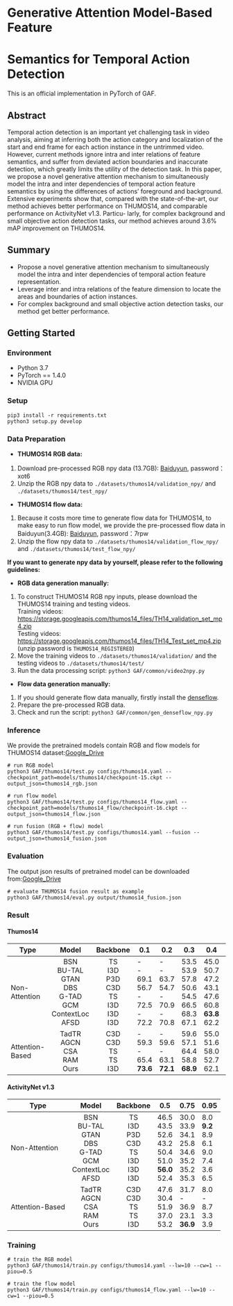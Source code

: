 # Generative Attention Model-Based Feature

# Semantics for Temporal Action Detection

This is an official implementation in PyTorch of GAF. 

## Abstract

Temporal action detection is an important yet challenging task in video analysis, aiming at inferring both the action category and localization of the start and end frame for each action instance in the untrimmed video. However, current methods ignore intra and inter relations of feature semantics, and suffer from deviated action boundaries and inaccurate detection, which greatly limits the utility of the detection task. In this paper, we propose a novel generative attention mechanism to simultaneously model the intra and inter dependencies of temporal action feature semantics by using the differences of actions’ foreground and background. Extensive experiments show that, compared with the state-of-the-art, our method achieves better performance on THUMOS14, and comparable performance on ActivityNet v1.3. Particu-
larly, for complex background and small objective action detection tasks, our method achieves around 3.6% mAP improvement on THUMOS14.

## Summary

- Propose a novel generative attention mechanism to simultaneously model the intra and inter dependencies of temporal action feature representation.
- Leverage inter and intra relations of the feature dimension to locate the areas and boundaries of action instances.
- For complex background and small objective action detection tasks, our method get better performance.

## Getting Started

### Environment

- Python 3.7
- PyTorch == 1.4.0
- NVIDIA GPU

### Setup

```shell script
pip3 install -r requirements.txt
python3 setup.py develop
```

### Data Preparation

- **THUMOS14 RGB data:**

1. Download pre-processed RGB npy data (13.7GB): [Baiduyun](https://pan.baidu.com/s/1MRm6F9cgOv4MSlNajwaI4g ), password：xot6
2. Unzip the RGB npy data to `./datasets/thumos14/validation_npy/` and `./datasets/thumos14/test_npy/`

- **THUMOS14 flow data:**

1. Because it costs more time to generate flow data for THUMOS14, to make easy to run flow model, we provide the pre-processed flow data in Baiduyun(3.4GB):
   [Baiduyun](https://pan.baidu.com/s/1_Zm_FQRnTtTkXEAkCQgnAg ), password：7rpw
1. Unzip the flow npy data to `./datasets/thumos14/validation_flow_npy/` and `./datasets/thumos14/test_flow_npy/`


**If you want to generate npy data by yourself, please refer to the following guidelines:**

- **RGB data generation manually:**

1. To construct THUMOS14 RGB npy inputs, please download the THUMOS14 training and testing videos.  
   Training videos: https://storage.googleapis.com/thumos14_files/TH14_validation_set_mp4.zip  
   Testing videos: https://storage.googleapis.com/thumos14_files/TH14_Test_set_mp4.zip  
   (unzip password is `THUMOS14_REGISTERED`)  
2. Move the training videos to `./datasets/thumos14/validation/` and the testing videos to `./datasets/thumos14/test/`
3. Run the data processing script: `python3 GAF/common/video2npy.py`

- **Flow data generation manually:**

1. If you should generate flow data manually, firstly install the [denseflow](https://github.com/open-mmlab/denseflow).
2. Prepare the pre-processed RGB data.
3. Check and run the script: `python3 GAF/common/gen_denseflow_npy.py`

### Inference

We provide the pretrained models contain RGB and flow models for THUMOS14 dataset:[Google_Drive](https://drive.google.com/drive/folders/10RO2OrTm3p-ATiSnOyhYPRAc80y_4UMS?usp=sharing)

```shell script
# run RGB model
python3 GAF/thumos14/test.py configs/thumos14.yaml --checkpoint_path=models/thumos14/checkpoint-15.ckpt --output_json=thumos14_rgb.json

# run flow model
python3 GAF/thumos14/test.py configs/thumos14_flow.yaml --checkpoint_path=models/thumos14_flow/checkpoint-16.ckpt --output_json=thumos14_flow.json

# run fusion (RGB + flow) model
python3 GAF/thumos14/test.py configs/thumos14.yaml --fusion --output_json=thumos14_fusion.json
```

### Evaluation

The output json results of pretrained model can be downloaded from:[Google_Drive](https://drive.google.com/file/d/1pmQjIT57OlJLLJZh0a7GExhr3V3HKvtf/view?usp=sharing)

```shell script
# evaluate THUMOS14 fusion result as example
python3 GAF/thumos14/eval.py output/thumos14_fusion.json
```

### Result

#### Thumos14

| Type            |                            Model                             |                           Backbone                           | 0.1                                                          | 0.2                                                          | 0.3                                                          | 0.4                                                          | 0.5                                                          |
| --------------- | :----------------------------------------------------------: | :----------------------------------------------------------: | ------------------------------------------------------------ | ------------------------------------------------------------ | ------------------------------------------------------------ | ------------------------------------------------------------ | ------------------------------------------------------------ |
| Non-Attention   | BSN<br />BU-TAL <br />GTAN<br />DBS<br />G-TAD<br />GCM<br />ContextLoc<br />AFSD | TS<br />I3D<br />P3D<br />C3D<br />TS<br />I3D<br />I3D<br />I3D<br /> | -<br />-<br />69.1<br />56.7<br />-<br />72.5<br />-<br />72.2 | -<br />-<br />63.7<br />54.7<br />-<br />70.9<br />-<br />70.8 | 53.5<br />53.9<br />57.8<br />50.6<br />54.5<br />66.5<br />68.3<br />67.1 | 45.0<br />50.7<br />47.2<br />43.1<br />47.6<br />60.8<br />**63.8**<br />62.2 | 36.9<br />45.4<br />38.8<br />34.3<br />40.2<br />51.9<br />54.3<br />55.5 |
| Attention-Based |         TadTR<br />AGCN<br />CSA<br />RAM<br />Ours          |            C3D<br />C3D<br />TS<br />TS<br />I3D             | -<br />59.3<br />-<br />65.4<br />**73.6**                   | -<br />59.6<br />-<br />63.1<br />**72.1**                   | 59.6<br />57.1<br />64.4<br />58.8<br />**68.9**             | 55.0<br />51.6<br />58.0<br />52.7<br />62.1                 |46.6<br />38.6<br />49.2<br />43.7<br />**55.9**   |

#### ActivityNet v1.3

| Type            |                            Model                             |                           Backbone                           | 0.5                                                          | 0.75                                                         | 0.95                                                         |
| --------------- | :----------------------------------------------------------: | :----------------------------------------------------------: | ------------------------------------------------------------ | ------------------------------------------------------------ | ------------------------------------------------------------ |
| Non-Attention   | BSN<br />BU-TAL <br />GTAN<br />DBS<br />G-TAD<br />GCM<br />ContextLoc<br />AFSD | TS<br />I3D<br />P3D<br />C3D<br />TS<br />I3D<br />I3D<br />I3D<br /> | 46.5<br />43.5<br />52.6<br />43.2<br />50.4<br />51.0<br />**56.0**<br />52.4 | 30.0<br />33.9<br />34.1<br />25.8<br />34.6<br />35.2<br />35.2<br />35.3 | 8.0<br />**9.2**<br />8.9<br />6.1<br />9.0<br />7.4<br />3.6<br />6.5 |
| Attention-Based |         TadTR<br />AGCN<br />CSA<br />RAM<br />Ours          |            C3D<br />C3D<br />TS<br />TS<br />I3D             | 47.6<br />30.4<br />51.9<br />37.0<br />53.2                 | 31.7<br />-<br />36.9<br />23.1<br />**36.9**                | 8.0<br />-<br />8.7<br />3.3<br />3.9                        |

### Training

```shell script
# train the RGB model
python3 GAF/thumos14/train.py configs/thumos14.yaml --lw=10 --cw=1 --piou=0.5

# train the flow model
python3 GAF/thumos14/train.py configs/thumos14_flow.yaml --lw=10 --cw=1 --piou=0.5
```

### 

